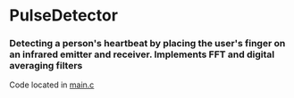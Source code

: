 # PulseDetector
### Detecting a person's heartbeat by placing the user's finger on an infrared emitter and receiver. Implements FFT and digital averaging filters

Code located in [main.c](https://www.google.com)
